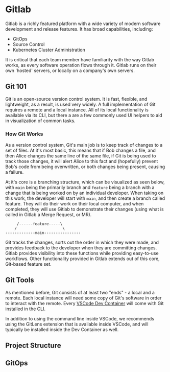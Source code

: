 # Gitlab

Gitlab is a richly featured platform with a wide variety of modern software development and release features. It has broad capabilities, including:

- GitOps
- Source Control
- Kubernetes Cluster Administration

It is critical that each team member have familiarity with the way Gitlab works, as every software operation flows through it. Gitlab runs on their own 'hosted' servers, or locally on a company's own servers. 

## Git 101

Git is an open-source version control system. It is fast, flexible, and lightweight, as a result, is used very widely. A full implementation of Git requires a remote and a local instance. All of its local functionality is available via its CLI, but there a are a few commonly used UI helpers to aid in visualization of common tasks.

### How Git Works

As a version control system, Git's main job is to keep track of changes to a set of files. At it's most basic, this means that if Bob changes a file, and then Alice changes the same line of the same file, if Git is being used to track those changes, it will alert Alice to this fact and (hopefully) prevent Bob's code from being overwritten, or both changes being present, causing a failure.

At it's core is a branching structure, which can be visualized as seen below, with `main` being the primarily branch and `feature` being a branch with a change that is being worked on by an individual developer. When taking on this work, the developer will start with `main`, and then create a branch called feature. They will do their work on their local computer, and when completed, they will use Gitlab to demonstrate their changes (using what is called in Gitlab a Merge Request, or MR).

```
     /------feature-----\
    /                    \
-------------main----------------
```

Git tracks the changes, sorts out the order in which they were made, and provides feedback to the developer when they are committing changes. Gitlab provides visibility into these functions while providing easy-to-use workflows. Other functionality provided in Gitlab extends out of this core, Git-based feature set.


## Git Tools

As mentioned before, Git consists of at least two "ends" - a local and a remote. Each local instance will need some copy of Git's software in order to interact with the remote. Every [VSCode Dev Container](vscode.md#dev-container) will come with Git installed in the CLI.

In addition to using the command line inside VSCode, we recommends using the GitLens extension that is available inside VSCode, and will typically be installed inside the Dev Container as well.

## Project Structure

## GitOps
